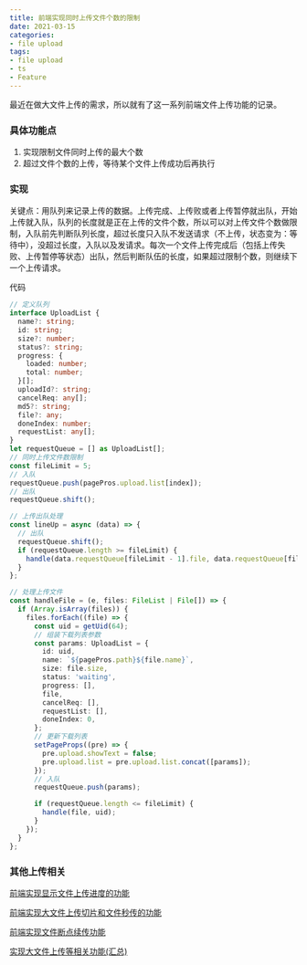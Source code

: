```yaml
---
title: 前端实现同时上传文件个数的限制
date: 2021-03-15
categories:
- file upload
tags:
- file upload
- ts
- Feature
---
```




最近在做大文件上传的需求，所以就有了这一系列前端文件上传功能的记录。



### 具体功能点

1. 实现限制文件同时上传的最大个数
2. 超过文件个数的上传，等待某个文件上传成功后再执行



### 实现

关键点：用队列来记录上传的数据。上传完成、上传败或者上传暂停就出队，开始上传就入队，队列的长度就是正在上传的文件个数，所以可以对上传文件个数做限制，入队前先判断队列长度，超过长度只入队不发送请求（不上传，状态变为：等待中），没超过长度，入队以及发请求。每次一个文件上传完成后（包括上传失败、上传暂停等状态）出队，然后判断队伍的长度，如果超过限制个数，则继续下一个上传请求。

代码

```ts
// 定义队列
interface UploadList {
  name?: string;
  id: string;
  size?: number;
  status?: string;
  progress: {
    loaded: number;
    total: number;
  }[];
  uploadId?: string;
  cancelReq: any[];
  md5?: string;
  file?: any;
  doneIndex: number;
  requestList: any[];
}
let requestQueue = [] as UploadList[];
// 同时上传文件数限制
const fileLimit = 5;
// 入队
requestQueue.push(pagePros.upload.list[index]);
// 出队
requestQueue.shift();

// 上传出队处理
const lineUp = async (data) => {
  // 出队
  requestQueue.shift();
  if (requestQueue.length >= fileLimit) {
    handle(data.requestQueue[fileLimit - 1].file, data.requestQueue[fileLimit - 1].id);
  }
};

// 处理上传文件
const handleFile = (e, files: FileList | File[]) => {
  if (Array.isArray(files)) {
    files.forEach((file) => {
      const uid = getUid(64);
      // 组装下载列表参数
      const params: UploadList = {
        id: uid,
        name: `${pagePros.path}${file.name}`,
        size: file.size,
        status: 'waiting',
        progress: [],
        file,
        cancelReq: [],
        requestList: [],
        doneIndex: 0,
      };
      // 更新下载列表
      setPageProps((pre) => {
        pre.upload.showText = false;
        pre.upload.list = pre.upload.list.concat([params]);
      });
      // 入队
      requestQueue.push(params);

      if (requestQueue.length <= fileLimit) {
        handle(file, uid);
      }
    });
  }
};

```





### 其他上传相关

[前端实现显示文件上传进度的功能](https://xudany.github.io/file%20upload/2021/03/13/%E5%89%8D%E7%AB%AF%E5%AE%9E%E7%8E%B0%E6%98%BE%E7%A4%BA%E6%96%87%E4%BB%B6%E4%B8%8A%E4%BC%A0%E8%BF%9B%E5%BA%A6%E5%92%8C%E5%A4%A7%E6%96%87%E4%BB%B6%E5%BF%AB%E4%BC%A0%E5%8A%9F%E8%83%BD/)

[前端实现大文件上传切片和文件秒传的功能](https://xudany.github.io/file%20upload/2021/03/12/%E5%89%8D%E7%AB%AF%E5%AE%9E%E7%8E%B0%E5%A4%A7%E6%96%87%E4%BB%B6%E4%B8%8A%E4%BC%A0%E5%88%87%E7%89%87%E5%92%8C%E6%96%87%E4%BB%B6%E7%A7%92%E4%BC%A0%E7%9A%84%E5%8A%9F%E8%83%BD/)

[前端实现文件断点续传功能](https://xudany.github.io/file%20upload/2021/03/14/%E5%89%8D%E7%AB%AF%E5%AE%9E%E7%8E%B0%E6%96%87%E4%BB%B6%E6%96%AD%E7%82%B9%E7%BB%AD%E4%BC%A0%E5%8A%9F%E8%83%BD/)

[实现大文件上传等相关功能(汇总)](https://xudany.github.io/file%20upload/2021/03/16/%E5%AE%9E%E7%8E%B0%E5%A4%A7%E6%96%87%E4%BB%B6%E4%B8%8A%E4%BC%A0%E7%AD%89%E7%9B%B8%E5%85%B3%E5%8A%9F%E8%83%BD(%E6%B1%87%E6%80%BB)/)
